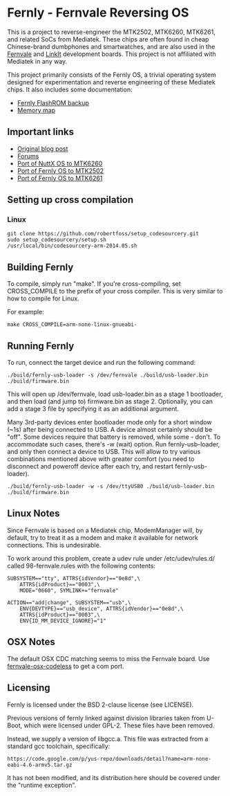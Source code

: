 Fernly - Fernvale Reversing OS
========================================

This is a project to reverse-engineer the MTK2502, MTK6260, MTK6261, and
related SoCs from Mediatek. These chips are often found in cheap Chinese-brand
dumbphones and smartwatches, and are also used in the
[Fernvale](http://shop.sysmocom.de/products/fernvale-mt6260-reverse-engineering-development-kit-dvt2)
and [LinkIt](https://www.seeedstudio.com/item_list.html?category=18)
development boards. This project is not affiliated with Mediatek in any way.

This project primarily consists of the Fernly OS, a trivial operating system
designed for experimentation and reverse engineering of these Mediatek chips.
It also includes some documentation:

 -  [Fernly FlashROM backup](docs/fernly-flashrom.md)
 -  [Memory map](docs/memory-map.md)


Important links
---------------

 -  [Original blog post](http://www.bunniestudios.com/blog/?p=4297)
 -  [Forums](http://www.kosagi.com/forums/index.php)
 -  [Port of NuttX OS to MTK6260](https://github.com/sutajiokousagi/fernvale-nuttx)
 -  [Port of Fernly OS to MTK2502](https://github.com/mandl/fernly)
 -  [Port of Fernly OS to MTK6261](https://github.com/isogashii/fernly/tree/fernly6261/)


Setting up cross compilation
----------------------------
### Linux

    git clone https://github.com/robertfoss/setup_codesourcery.git
    sudo setup_codesourcery/setup.sh
    /usr/local/bin/codesourcery-arm-2014.05.sh


Building Fernly
---------------

To compile, simply run "make".  If you're cross-compiling, set CROSS_COMPILE to
the prefix of your cross compiler.  This is very similar to how to compile for Linux.

For example:

    make CROSS_COMPILE=arm-none-linux-gnueabi-


Running Fernly
--------------

To run, connect the target device and run the following command:

    ./build/fernly-usb-loader -s /dev/fernvale ./build/usb-loader.bin ./build/firmware.bin

This will open up /dev/fernvale, load usb-loader.bin as a stage 1 bootloader,
and then load (and jump to) firmware.bin as stage 2.  Optionally, you can add
a stage 3 file by specifying it as an additional argument.

Many 3rd-party devices enter bootloader mode only for a short window (~1s)
after being connected to USB. A device almost certainly should be "off". Some
devices require that battery is removed, while some - don't. To accommodate
such cases, there's -w (wait) option. Run fernly-usb-loader, and only
then connect a device to USB. This will allow to try various combinations
mentioned above with greater comfort (you need to disconnect and poweroff
device after each try, and restart fernly-usb-loader).

    ./build/fernly-usb-loader -w -s /dev/ttyUSB0 ./build/usb-loader.bin ./build/firmware.bin

Linux Notes
-----------

Since Fernvale is based on a Mediatek chip, ModemManager will, by default,
try to treat it as a modem and make it available for network connections.
This is undesirable.

To work around this problem, create a udev rule under /etc/udev/rules.d/
called 98-fernvale.rules with the following contents:

    SUBSYSTEM=="tty", ATTRS{idVendor}=="0e8d",\
        ATTRS{idProduct}=="0003",\
        MODE="0660", SYMLINK+="fernvale"

    ACTION=="add|change", SUBSYSTEM=="usb",\
        ENV{DEVTYPE}=="usb_device", ATTRS{idVendor}=="0e8d",\
        ATTRS{idProduct}=="0003",\
        ENV{ID_MM_DEVICE_IGNORE}="1"

OSX Notes
---------
The default OSX CDC matching seems to miss the Fernvale board. Use [fernvale-osx-codeless](https://github.com/jacobrosenthal/fernvale-osx-codeless) to get a com port.


Licensing
---------

Fernly is licensed under the BSD 2-clause license (see LICENSE).

Previous versions of fernly linked against division libraries taken from U-Boot,
which were licensed under GPL-2.  These files have been removed.

Instead, we supply a version of libgcc.a.  This file was extracted from a
standard gcc toolchain, specifically:

    https://code.google.com/p/yus-repo/downloads/detail?name=arm-none-eabi-4.6-armv5.tar.gz

It has not been modified, and its distribution here should be covered under
the "runtime exception".
